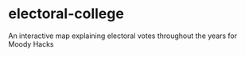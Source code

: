 # electoral-college
An interactive map explaining electoral votes throughout the years for Moody Hacks
